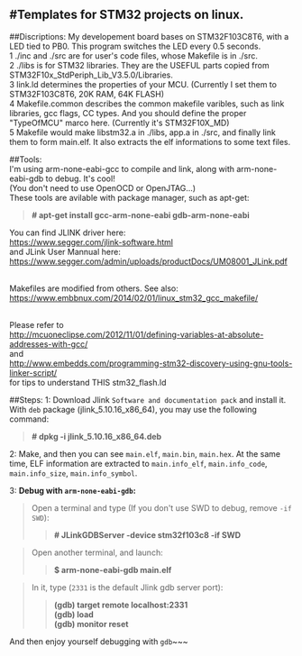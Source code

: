 #Templates for STM32 projects on linux.
---
##Discriptions:
My developement board bases on STM32F103C8T6, with a LED tied to PB0. This program switches the LED every 0.5 seconds.
<br>1   ./inc and ./src are for user's code files, whose Makefile is in ./src.
<br>2   ./libs is for STM32 libraries. They are the USEFUL parts copied from STM32F10x_StdPeriph_Lib_V3.5.0/Libraries.
<br>3   link.ld determines the properties of your MCU. (Currently I set them to STM32F103C8T6, 20K RAM, 64K FLASH)
<br>4   Makefile.common describes the common makefile varibles, such as link libraries, gcc flags, CC types. And you should define the proper "TypeOfMCU" marco here. (Currently it's STM32F10X_MD)
<br>5   Makefile would make libstm32.a in ./libs, app.a in ./src, and finally link them to form main.elf. It also extracts the elf informations to some text files.

##Tools:
<br>I'm using arm-none-eabi-gcc to compile and link, along with arm-none-eabi-gdb to debug. It's cool!
<br>(You don't need to use OpenOCD or OpenJTAG...)
<br>These tools are avilable with package manager, such as apt-get:
>**\# apt-get install gcc-arm-none-eabi gdb-arm-none-eabi**

You can find JLINK driver here:
<br>https://www.segger.com/jlink-software.html
<br>and JLink User Mannual here:
<br>https://www.segger.com/admin/uploads/productDocs/UM08001_JLink.pdf

<br>Makefiles are modified from others. See also:
<br>https://www.embbnux.com/2014/02/01/linux_stm32_gcc_makefile/

<br>Please refer to<br>
 http://mcuoneclipse.com/2012/11/01/defining-variables-at-absolute-addresses-with-gcc/ 
<br>and<br>
 http://www.embedds.com/programming-stm32-discovery-using-gnu-tools-linker-script/
<br>for tips to understand THIS stm32_flash.ld

##Steps:
1: Download Jlink `Software and documentation pack` and install it. With `deb` package (jlink_5.10.16_x86_64), you may use the following command:
>**\# dpkg -i jlink_5.10.16_x86_64.deb**

2: Make, and then you can see `main.elf`, `main.bin`, `main.hex`. At the same time, ELF information are extracted to `main.info_elf`, `main.info_code`, `main.info_size`, `main.info_symbol`.

3: **Debug with `arm-none-eabi-gdb`:** 
>Open a terminal and type (If you don't use SWD to debug, remove `-if SWD`):
>>**\# JLinkGDBServer -device stm32f103c8 -if SWD**

>Open another terminal, and launch:
>>**$ arm-none-eabi-gdb main.elf**

>In it, type (`2331` is the default Jlink gdb server port):
>>**(gdb) target remote localhost:2331**
<br>**(gdb) load**
<br>**(gdb) monitor reset**

And then enjoy yourself debugging with `gdb`~~~
